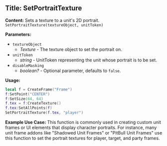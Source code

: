 ## Title: SetPortraitTexture

**Content:**
Sets a texture to a unit's 2D portrait.
`SetPortraitTexture(textureObject, unitToken)`

**Parameters:**
- `textureObject`
  - *Texture* - The texture object to set the portrait on.
- `unitToken`
  - *string* - UnitToken representing the unit whose portrait is to be set.
- `disableMasking`
  - *boolean?* - Optional parameter, defaults to `false`.

**Usage:**
```lua
local f = CreateFrame("Frame")
f:SetPoint("CENTER")
f:SetSize(64, 64)
f.tex = f:CreateTexture()
f.tex:SetAllPoints(f)
SetPortraitTexture(f.tex, "player")
```

**Example Use Case:**
This function is commonly used in creating custom unit frames or UI elements that display character portraits. For instance, many unit frame addons like "Shadowed Unit Frames" or "PitBull Unit Frames" use this function to set the portrait textures for player, target, and party frames.